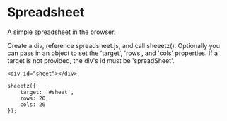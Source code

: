 Spreadsheet
===========

A simple spreadsheet in the browser.

Create a div, reference spreadsheet.js, and call sheeetz(). Optionally you can pass in an object to set the 'target', 'rows', and 'cols' properties. If a target is not provided, the div's id must be 'spreadSheet'.

    <div id="sheet"></div>

    sheeetz({
        target: '#sheet',
        rows: 20, 
        cols: 20
    });
